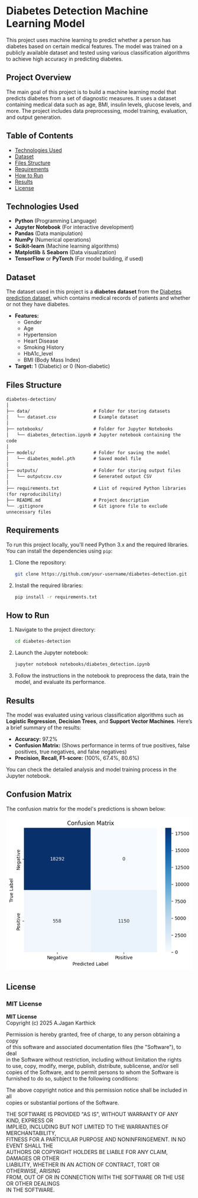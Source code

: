 # Diabetes Detection Machine Learning Model

This project uses machine learning to predict whether a person has diabetes based on certain medical features. The model was trained on a publicly available dataset and tested using various classification algorithms to achieve high accuracy in predicting diabetes.

## Project Overview

The main goal of this project is to build a machine learning model that predicts diabetes from a set of diagnostic measures. It uses a dataset containing medical data such as age, BMI, insulin levels, glucose levels, and more. The project includes data preprocessing, model training, evaluation, and output generation.

## Table of Contents
- [Technologies Used](#Technologies-Used)
- [Dataset](#Dataset)
- [Files Structure](#files-structure)
- [Requirements](#requirements)
- [How to Run](#how-to-run)
- [Results](#results)
- [License](#license)

## Technologies Used

- **Python** (Programming Language)
- **Jupyter Notebook** (For interactive development)
- **Pandas** (Data manipulation)
- **NumPy** (Numerical operations)
- **Scikit-learn** (Machine learning algorithms)
- **Matplotlib** & **Seaborn** (Data visualization)
- **TensorFlow** or **PyTorch** (For model building, if used)

## Dataset

The dataset used in this project is a **diabetes dataset** from the [Diabetes prediction dataset](https://www.kaggle.com/datasets/iammustafatz/diabetes-prediction-dataset), which contains medical records of patients and whether or not they have diabetes.

- **Features:**
  - Gender
  - Age
  - Hypertension
  - Heart Disease
  - Smoking History
  - HbA1c_level
  - BMI (Body Mass Index)
- **Target:** 1 (Diabetic) or 0 (Non-diabetic)

## Files Structure

```plaintext
diabetes-detection/
│
├── data/                        # Folder for storing datasets
│   └── dataset.csv              # Example dataset
│
├── notebooks/                   # Folder for Jupyter Notebooks
│   └── diabetes_detection.ipynb # Jupyter notebook containing the code
│
├── models/                      # Folder for saving the model
│   └── diabetes_model.pth       # Saved model file
│
├── outputs/                     # Folder for storing output files
│   └── outputcsv.csv            # Generated output CSV
│
├── requirements.txt             # List of required Python libraries (for reproducibility)
├── README.md                    # Project description
└── .gitignore                   # Git ignore file to exclude unnecessary files
```

## Requirements

To run this project locally, you'll need Python 3.x and the required libraries. You can install the dependencies using `pip`:

1. Clone the repository:
   ```bash
   git clone https://github.com/your-username/diabetes-detection.git
   ```

2. Install the required libraries:
   ```bash
   pip install -r requirements.txt
   ```

## How to Run

1. Navigate to the project directory:
   ```bash
   cd diabetes-detection
   ```

2. Launch the Jupyter notebook:
   ```bash
   jupyter notebook notebooks/diabetes_detection.ipynb
   ```

3. Follow the instructions in the notebook to preprocess the data, train the model, and evaluate its performance.

## Results

The model was evaluated using various classification algorithms such as **Logistic Regression**, **Decision Trees**, and **Support Vector Machines**. Here’s a brief summary of the results:

- **Accuracy:** 97.2%
- **Confusion Matrix:** (Shows performance in terms of true positives, false positives, true negatives, and false negatives)
- **Precision, Recall, F1-score:** (100%, 67.4%, 80.6%)

You can check the detailed analysis and model training process in the Jupyter notebook.

## Confusion Matrix

The confusion matrix for the model's predictions is shown below:

![Confusion Matrix](images/confusion_matrix.png)

## License

### MIT License

**MIT License**  
Copyright (c) 2025 A.Jagan Karthick

Permission is hereby granted, free of charge, to any person obtaining a copy  
of this software and associated documentation files (the "Software"), to deal  
in the Software without restriction, including without limitation the rights  
to use, copy, modify, merge, publish, distribute, sublicense, and/or sell  
copies of the Software, and to permit persons to whom the Software is  
furnished to do so, subject to the following conditions:

The above copyright notice and this permission notice shall be included in all  
copies or substantial portions of the Software.

THE SOFTWARE IS PROVIDED "AS IS", WITHOUT WARRANTY OF ANY KIND, EXPRESS OR  
IMPLIED, INCLUDING BUT NOT LIMITED TO THE WARRANTIES OF MERCHANTABILITY,  
FITNESS FOR A PARTICULAR PURPOSE AND NONINFRINGEMENT. IN NO EVENT SHALL THE  
AUTHORS OR COPYRIGHT HOLDERS BE LIABLE FOR ANY CLAIM, DAMAGES OR OTHER  
LIABILITY, WHETHER IN AN ACTION OF CONTRACT, TORT OR OTHERWISE, ARISING  
FROM, OUT OF OR IN CONNECTION WITH THE SOFTWARE OR THE USE OR OTHER DEALINGS  
IN THE SOFTWARE.
